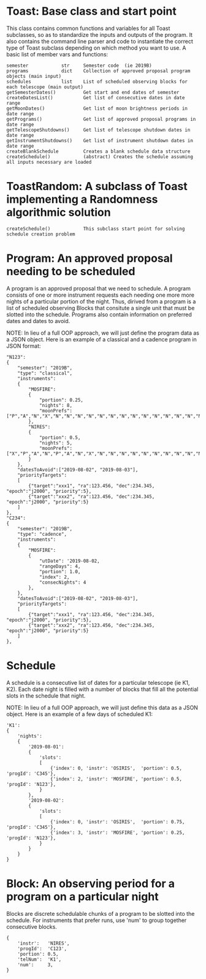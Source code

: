 
# Toast: Base class and start point

This class contains common functions and variables for all Toast subclasses, so as to standardize the inputs and outputs of the program.  It also contains the command line parser and code to instantiate the correct type of Toast subclass depending on which method you want to use.  A basic list of member vars and functions:

    semester            str     Semester code  (ie 2019B)
    programs            dict    Collection of approved proposal program objects (main input)
    schedules           list    List of scheduled observing blocks for each telescope (main output)
    getSemesterDates()          Get start and end dates of semester
    createDatesList()           Get list of consecutive dates in date range
    getMoonDates()              Get list of moon brightness periods in date range
    getPrograms()               Get list of approved proposal programs in date range
    getTelescopeShutdowns()     Get list of telescope shutdown dates in date range
    getInstrumentShutdowns()    Get list of instrument shutdown dates in date range
    createBlankSchedule         Creates a blank schedule data structure
    createSchedule()            (abstract) Creates the schedule assuming all inputs necessary are loaded

# ToastRandom: A subclass of Toast implementing a Randomness algorithmic solution

    createSchedule()            This subclass start point for solving schedule creation problem


# Program: An approved proposal needing to be scheduled

A program is an approved proposal that we need to schedule.  A program consists of one or more instrument requests each needing one more more nights of a particular portion of the night.  Thus, dirived from a program is a list of scheduled observing Blocks that consitute a single unit that must be slotted into the schedule.  Programs also contain information on preferred dates and dates to avoid.

NOTE: In lieu of a full OOP approach, we will just define the program data as a JSON object.  Here is an example of a classical and a cadence program in JSON format:

    "N123":
    {
        "semester": "2019B", 
        "type": "classical",
        "instruments":
        {
            "MOSFIRE":
            {
                "portion": 0.25,
                "nights": 8,
                "moonPrefs": ["P","A","N","X","N","N","N","N","N","N","N","N","N","N","N","N","N","N","N","N","N","N","N","N","N","N"]
            },
            "NIRES":
            {
                "portion": 0.5,
                "nights": 5,
                "moonPrefs": ["X","P","A","N","P","A","N","X","N","N","N","N","N","N","N","N","N","N","N","N","N","N","N","N","N","N"]
            }
        },
        "datesToAvoid":["2019-08-02", "2019-08-03"],
        "priorityTargets": 
        [
            {"target":"xxx1", "ra":123.456, "dec":234.345, "epoch":"j2000", "priority":5},
            {"target":"xxx2", "ra":123.456, "dec":234.345, "epoch":"j2000", "priority":5}
        ]
    },
    "C234":
    {
        "semester": "2019B", 
        "type": "cadence",
        "instruments":
        {
            "MOSFIRE":
            {
                "utDate": '2019-08-02,
                "rangeDays": 4,
                "portion": 1.0,
                "index": 2,
                "consecNights": 4
            },
        },
        "datesToAvoid":["2019-08-02", "2019-08-03"],
        "priorityTargets": 
        [
            {"target":"xxx1", "ra":123.456, "dec":234.345, "epoch":"j2000", "priority":5},
            {"target":"xxx2", "ra":123.456, "dec":234.345, "epoch":"j2000", "priority":5}
        ]
    },


# Schedule

A schedule is a consecutive list of dates for a particular telescope (ie K1, K2).  Each date night is filled with a number of blocks that fill all the potential slots in the schedule that night.

NOTE: In lieu of a full OOP approach, we will just define this data as a JSON object.  Here is an example of a few days of scheduled K1:

    'K1': 
    {
        'nights': 
        {
            '2019-08-01': 
            {
                'slots': 
                [
                    {'index': 0, 'instr': 'OSIRIS',  'portion': 0.5, 'progId': 'C345'},
                    {'index': 2, 'instr': 'MOSFIRE', 'portion': 0.5, 'progId': 'N123'},
                }
            },
            '2019-08-02': 
            {
                'slots': 
                [
                    {'index': 0, 'instr': 'OSIRIS',  'portion': 0.75, 'progId': 'C345'},
                    {'index': 3, 'instr': 'MOSFIRE', 'portion': 0.25, 'progId': 'N123'},
                }
            }
        }
    }


# Block: An observing period for a program on a particular night

Blocks are discrete schedulable chunks of a program to be slotted into the schedule.  For instruments that prefer runs, use 'num' to group together consecutive blocks.


    {
        'instr':   'NIRES',
        'progId':  'C123',
        'portion': 0.5,
        'telNum':  'K1',
        'num':     3,
    }

